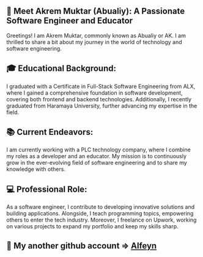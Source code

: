 

## 👋 Meet Akrem Muktar (Abualiy): A Passionate Software Engineer and Educator
Greetings! I am Akrem Muktar, commonly known as Abualiy or AK. I am thrilled to share a bit about my journey in the world of technology and software engineering.

## 🎓 Educational Background:
I graduated with a Certificate in Full-Stack Software Engineering from ALX, where I gained a comprehensive foundation in software development, covering both frontend and backend technologies. Additionally, I recently graduated from Haramaya University, further advancing my expertise in the field.

## 📚 Current Endeavors:
I am currently working with a PLC technology company, where I combine my roles as a developer and an educator. My mission is to continuously grow in the ever-evolving field of software engineering and to share my knowledge with others.

## 💻 Professional Role:
As a software engineer, I contribute to developing innovative solutions and building applications. Alongside, I teach programming topics, empowering others to enter the tech industry. Moreover, I freelance on Upwork, working on various projects to expand my portfolio and keep my skills sharp.

## 🐙 My another github account => [Alfeyn](https://github.com/Alfeyn)

